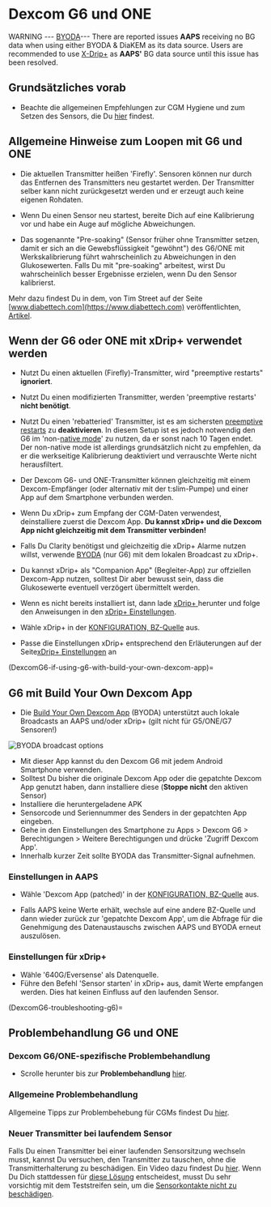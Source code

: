 # Dexcom G6 und ONE

WARNING --- [BYODA](https://docs.google.com/forms/d/e/1FAIpQLScD76G0Y-BlL4tZljaFkjlwuqhT83QlFM5v6ZEfO7gCU98iJQ/viewform?fbzx=2196386787609383750)--- There are reported issues **AAPS** receiving no BG data when using either BYODA & DiaKEM as its data source. Users are recommended to use [X-Drip+](https://androidaps.readthedocs.io/en/latest/CompatibleCgms/xDrip.html) as **AAPS'** BG data source until this issue has been resolved.

## Grundsätzliches vorab

-   Beachte die allgemeinen Empfehlungen zur CGM Hygiene und zum Setzen des Sensors, die Du [hier](../CompatibleCgms/GeneralCGMRecommendation.md) findest.

## Allgemeine Hinweise zum Loopen mit G6 und ONE

- Die aktuellen Transmitter heißen 'Firefly'. Sensoren können nur durch das Entfernen des Transmitters neu gestartet werden. Der Transmitter selber kann nicht zurückgesetzt werden und er erzeugt auch keine eigenen Rohdaten.

- Wenn Du einen Sensor neu startest, bereite Dich auf eine Kalibrierung vor und habe ein Auge auf mögliche Abweichungen.

- Das sogenannte "Pre-soaking" (Sensor früher ohne Transmitter setzen, damit er sich an die Gewebsflüssigkeit "gewöhnt") des G6/ONE mit Werkskalibrierung führt wahrscheinlich zu Abweichungen in den Glukosewerten. Falls Du mit "pre-soaking" arbeitest, wirst Du wahrscheinlich besser Ergebnisse erzielen, wenn Du den Sensor kalibrierst.

Mehr dazu findest Du in dem, von Tim Street auf der Seite [www.diabettech.com](https://www.diabettech.com) veröffentlichten, [Artikel](https://www.diabettech.com/artificial-pancreas/diy-looping-and-cgm/).

## Wenn der G6 oder ONE mit xDrip+ verwendet werden

- Nutzt Du einen aktuellen (Firefly)-Transmitter, wird "preemptive restarts" **ignoriert**.
- Nutzt Du einen modifizierten Transmitter, werden 'preemptive restarts' **nicht benötigt**.
-   Nutzt Du einen 'rebatteried' Transmitter, ist es am sichersten [preemptive restarts](https://navid200.github.io/xDrip/docs/Preemptive-Restart.html) zu **deaktivieren**. In diesem Setup ist es jedoch notwendig den G6 im 'non-[native mode](https://navid200.github.io/xDrip/docs/Native-Algorithm.html)' zu nutzen, da er sonst nach 10 Tagen endet. Der non-native mode ist allerdings grundsätzlich nicht zu empfehlen, da er die werkseitige Kalibrierung deaktiviert und verrauschte Werte nicht herausfiltert.
-   Der Dexcom G6- und ONE-Transmitter können gleichzeitig mit einem Dexcom-Empfänger (oder alternativ mit der t:slim-Pumpe) und einer App auf dem Smartphone verbunden werden.
-   Wenn Du xDrip+ zum Empfang der CGM-Daten verwendest, deinstalliere zuerst die Dexcom App. **Du kannst xDrip+ und die Dexcom App nicht gleichzeitig mit dem Transmitter verbinden!**
-   Falls Du Clarity benötigst und gleichzeitig die xDrip+ Alarme nutzen willst, verwende [BYODA](#DexcomG6-if-using-g6-with-build-your-own-dexcom-app) (nur G6) mit dem lokalen Broadcast zu xDrip+.
-   Du kannst xDrip+ als "Companion App" (Begleiter-App) zur offziellen Dexcom-App nutzen, solltest Dir aber bewusst sein, dass die Glukosewerte eventuell verzögert übermittelt werden.
-   Wenn es nicht bereits installiert ist, dann lade [xDrip+ ](https://github.com/NightscoutFoundation/xDrip) herunter und folge den Anweisungen in den [xDrip+ Einstellungen](../CompatibleCgms/xDrip.md).
-   Wähle xDrip+ in der [KONFIGURATION, BZ-Quelle](#Config-Builder-bg-source) aus.

- Passe die Einstellungen xDrip+ entsprechend den Erläuterungen auf der Seite[xDrip+ Einstellungen](../CompatibleCgms/xDrip.md) an

(DexcomG6-if-using-g6-with-build-your-own-dexcom-app)=
## G6 mit Build Your Own Dexcom App

-   Die [Build Your Own Dexcom App](https://docs.google.com/forms/d/e/1FAIpQLScD76G0Y-BlL4tZljaFkjlwuqhT83QlFM5v6ZEfO7gCU98iJQ/viewform?fbzx=2196386787609383750) (BYODA) unterstützt auch lokale Broadcasts an AAPS und/oder xDrip+ (gilt nicht für G5/ONE/G7 Sensoren!)

![BYODA broadcast options](../images/BYODA.png)

-   Mit dieser App kannst du den Dexcom G6 mit jedem Android Smartphone verwenden.
-   Solltest Du bisher die originale Dexcom App oder die gepatchte Dexcom App genutzt haben, dann installiere diese (**Stoppe nicht** den aktiven Sensor)
-   Installiere die heruntergeladene APK
-   Sensorcode und Seriennummer des Senders in der gepatchten App eingeben.
-   Gehe in den Einstellungen des Smartphone zu Apps > Dexcom G6 > Berechtigungen > Weitere Berechtigungen und drücke 'Zugriff Dexcom App'.
-   Innerhalb kurzer Zeit sollte BYODA das Transmitter-Signal aufnehmen.

### Einstellungen in AAPS

-   Wähle 'Dexcom App (patched)' in der [KONFIGURATION, BZ-Quelle](#Config-Builder-bg-source) aus.

-   Falls AAPS keine Werte erhält, wechsle auf eine andere BZ-Quelle und dann wieder zurück zur 'gepatchte Dexcom App', um die Abfrage für die Genehmigung des Datenaustauschs zwischen AAPS und BYODA erneut auszulösen.

### Einstellungen für xDrip+

-   Wähle '640G/Eversense' als Datenquelle.
-   Führe den Befehl 'Sensor starten' in xDrip+ aus, damit Werte empfangen werden. Dies hat keinen Einfluss auf den laufenden Sensor.


(DexcomG6-troubleshooting-g6)=
## Problembehandlung G6 und ONE

### Dexcom G6/ONE-spezifische Problembehandlung

-   Scrolle herunter bis zur **Problembehandlung** [hier](https://navid200.github.io/xDrip/docs/Dexcom_page.html).

### Allgemeine Problembehandlung

Allgemeine Tipps zur Problembehebung für CGMs findest Du [hier](#general-cgm-troubleshooting).

### Neuer Transmitter bei laufendem Sensor

Falls Du einen Transmitter bei einer laufenden Sensorsitzung wechseln musst, kannst Du versuchen, den Transmitter zu tauschen, ohne die Transmitterhalterung zu beschädigen. Ein Video dazu findest Du [hier](https://navid200.github.io/xDrip/docs/Remove-transmitter.html). Wenn Du Dich stattdessen für [diese Lösung](https://youtu.be/tx-kTsrkNUM) entscheidest, musst Du sehr vorsichtig mit dem Teststreifen sein, um die [Sensorkontakte nicht zu beschädigen](https://navid200.github.io/xDrip/docs/Petroleum-jelly-in-Dexcom-G6-Sensor.html).
